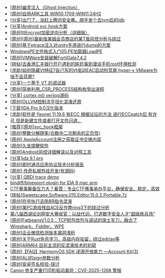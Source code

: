 + [[原创]幽灵注入（Ghost Injection）](https://bbs.kanxue.com/thread-286307.htm)
+ [[原创]自用ARK工具 WIN10:1709-WIN11:24H2](https://bbs.kanxue.com/thread-286026.htm)
+ [[分享]出门了，没赶上腾讯安全赛。顺手发个去tvm后的idb](https://bbs.kanxue.com/thread-286260.htm)
+ [[分享]Android svc hook方案](https://bbs.kanxue.com/thread-286308.htm)
+ [[原创]ttEncrypt加密逆向分析（详细版）](https://bbs.kanxue.com/thread-286273.htm)
+ [[原创][原创]最新版某姆会员商店的某T盾风控分析与绕过](https://bbs.kanxue.com/thread-286243.htm)
+ [[原创]基于ptrace注入对unity手游进行dump的方案](https://bbs.kanxue.com/thread-286222.htm)
+ [WindowsPE文件格式入门05.PE加载器LoadPE](https://bbs.kanxue.com/thread-286329.htm)
+ [[原创]VMWare安装破解FortiGate7.4.2](https://bbs.kanxue.com/thread-284794.htm)
+ [[转帖]去香港汇丰银行开户遇到的尴尬事到漫谈手机root环境检测](https://bbs.kanxue.com/thread-285754.htm)
+ [[求助]如何隐藏Vt特征?自己写的Vt驱动EAC启动秒蓝屏,hyper-v VMware为啥不会蓝屏?](https://bbs.kanxue.com/thread-274444.htm)
+ [[分享]一个基于 VT 的调试器](https://bbs.kanxue.com/thread-286110.htm)
+ [[原创]简单利用_CSR_PROCESS结构枚举出进程](https://bbs.kanxue.com/thread-286312.htm)
+ [[分享] cortex m0  verilog源码](https://bbs.kanxue.com/thread-286331.htm)
+ [[原创]OLLVM控制流平坦化混淆还原](https://bbs.kanxue.com/thread-286151.htm)
+ [[下载]IDA Pro 9.0汉化版本](https://bbs.kanxue.com/thread-286332.htm)
+ [[求助]软件是 flexnet 11.19.6 有ECC 根据论坛的方法 进行ECCpatch后 有许可 但是新建文件或者打开文件闪退，](https://bbs.kanxue.com/thread-284416.htm)
+ [[推荐][原创]svc_hook框架](https://bbs.kanxue.com/thread-284713.htm)
+ [[原创]整数分解随笔(合数中二次剩余的正负性)](https://bbs.kanxue.com/thread-286333.htm)
+ [[原创] AppleAccount注册之获取证书交换内容](https://bbs.kanxue.com/thread-285944.htm)
+ [[原创]久坐提醒软件](https://bbs.kanxue.com/thread-286234.htm)
+ [[原创]Android风控详细解读以及对照工具](https://bbs.kanxue.com/thread-286120.htm)
+ [[分享]ida 9.1 pro](https://bbs.kanxue.com/thread-285999.htm)
+ [[原创]即时通讯应用协议技术分析报告](https://bbs.kanxue.com/thread-286327.htm)
+ [[原创] 传奇私服外挂开发(有源码)](https://bbs.kanxue.com/thread-285681.htm)
+ [[分享] QBDI trace demo](https://bbs.kanxue.com/thread-285857.htm)
+ [bindiff/binexport plugin for IDA 9 mac arm](https://bbs.kanxue.com/thread-283322.htm)
+ [CTF赛事筹备压力大？看雪：专业CTF赛事承办平台，确保安全、稳定、高效](https://bbs.kanxue.com/thread-286340.htm)
+ [[转帖]Sweetscape.Software.010.Editor.15.0.2.Portable.7z](https://bbs.kanxue.com/thread-286309.htm)
+ [[原创]符号执行去除BR指令混淆](https://bbs.kanxue.com/thread-280737.htm)
+ [[原创]某PC游戏残血ACE反作弊ring3下的绕过分析](https://bbs.kanxue.com/thread-284667.htm)
+ [第八届西湖论剑网安大赛收官：以战代训，打造数字安全人才“超级练兵场”](https://bbs.kanxue.com/thread-286342.htm)
+ [[原创]FatbeansV1.0.5：TCP抓包改包与调试的瑞士军刀，融合了Wireshark、Fiddler、WPE](https://bbs.kanxue.com/thread-284571.htm)
+ [[原创]企业微信检测版本漏洞浅析](https://bbs.kanxue.com/thread-284796.htm)
+ [[原创]关于Rust免杀学习，高级内存驻留，绕过edr/av等](https://bbs.kanxue.com/thread-286302.htm)
+ [[原创]ARM64 目前主流的反混淆技术的初窥](https://bbs.kanxue.com/thread-285567.htm)
+ [[原创]【FAQ】HarmonyOS SDK 闭源开放能力 —Account Kit(3)](https://bbs.kanxue.com/thread-286347.htm)
+ [[原创]ALI的sign参数分析](https://bbs.kanxue.com/thread-284292.htm)
+ [[原创]安卓签名校验-探讨](https://bbs.kanxue.com/thread-285647.htm)
+ [Canon 修复严重打印机驱动漏洞：CVE-2025-1268 警报](https://bbs.kanxue.com/thread-286346.htm)
